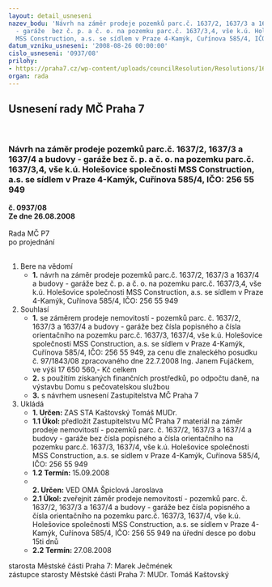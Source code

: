 ```yaml
---
layout: detail_usneseni
nazev_bodu: 'Návrh na záměr prodeje pozemků parc.č. 1637/2, 1637/3 a 1637/4 a budovy
  - garáže  bez č. p. a č. o. na pozemku parc.č. 1637/3,4, vše k.ú. Holešovice společnosti
  MSS Construction, a.s. se sídlem v Praze 4-Kamýk, Cuřínova 585/4, IČO: 256 55 949'
datum_vzniku_usneseni: '2008-08-26 00:00:00'
cislo_usneseni: '0937/08'
prilohy:
- https://praha7.cz/wp-content/uploads/councilResolution/Resolutions/16836/31-veletr%c5%ben%c3%ad_39,_zast.doc
organ: rada
---
```

<div id="ucUsn_pList" class="usn">
	<span><h2>Usnesení rady MČ Praha 7 </h2>
<br></span><div class="standBody">
<span><h3>Návrh na záměr prodeje pozemků parc.č. 1637/2, 1637/3 a 1637/4 a budovy - garáže  bez č. p. a č. o. na pozemku parc.č. 1637/3,4, vše k.ú. Holešovice společnosti MSS Construction, a.s. se sídlem v Praze 4-Kamýk, Cuřínova 585/4, IČO: 256 55 949</h3></span><div class="center">
		<strong>č. 0937/08</strong><br>
	</div>
<div class="center">
		<strong>Ze dne 26.08.2008</strong><br><br>
	</div>Rada MČ P7<br> po projednání<br><br><ol>
<li>Bere na vědomí<ul><li>
<strong>1.</strong> návrh na záměr prodeje pozemků parc.č. 1637/2, 1637/3 a 1637/4 a budovy - garáže  bez č. p. a č. o. na pozemku parc.č. 1637/3,4, vše k.ú. Holešovice společnosti MSS Construction, a.s. se sídlem v Praze 4-Kamýk, Cuřínova 585/4, IČO: 256 55 949</li></ul>
</li>
<li>Souhlasí<ul>
<li>
<strong>1.</strong> se záměrem prodeje nemovitostí - pozemků parc. č. 1637/2, 1637/3 a 1637/4 a budovy - garáže bez čísla popisného a čísla orientačního na pozemku parc.č. 1637/3, 1637/4, vše k.ú. Holešovice společnosti MSS Construction, a.s. se sídlem v Praze 4-Kamýk, Cuřínova 585/4, IČO: 256 55 949, za cenu dle znaleckého posudku č. 97/1843/08 zpracovaného dne 22.7.2008 Ing. Janem Fujáčkem, ve výši 17 650 560,- Kč celkem</li>
<li>
<strong>2.</strong> s použitím získaných finančních prostředků,  po odpočtu daně,  na výstavbu Domu s pečovatelskou službou</li>
<li>
<strong>3.</strong> s návrhem usnesení Zastupitelstva MČ Praha 7</li>
</ul>
</li>
<li>Ukládá<ul>
<li>
<strong>1. Určen: </strong>ZAS STA Kaštovský Tomáš MUDr.</li>
<li>
<strong>1.1 Úkol: </strong>předložit Zastupitelstvu MČ Praha 7 materiál na záměr prodeje nemovitostí - pozemků parc. č. 1637/2, 1637/3 a 1637/4 a budovy - garáže bez čísla popisného a čísla orientačního na pozemku parc.č. 1637/3, 1637/4, vše k.ú. Holešovice společnosti MSS Construction, a.s. se sídlem v Praze 4-Kamýk, Cuřínova 585/4, IČO: 256 55 949</li>
<li>
<strong>1.2 Termín: </strong>15.09.2008</li>
<li>
<strong><br>2. Určen: </strong>VED OMA Špiclová Jaroslava</li>
<li>
<strong>2.1 Úkol: </strong>zveřejnit záměr prodeje nemovitostí - pozemků parc. č. 1637/2, 1637/3 a 1637/4 a budovy - garáže bez čísla popisného a čísla orientačního na pozemku parc.č. 1637/3, 1637/4, vše k.ú. Holešovice společnosti MSS Construction, a.s. se sídlem v Praze 4-Kamýk, Cuřínova 585/4, IČO: 256 55 949 na úřední desce po dobu 15ti dnů </li>
<li>
<strong>2.2 Termín: </strong>27.08.2008</li>
</ul>
</li>
</ol>starosta Městské části Praha 7: Marek Ječmének<br>zástupce starosty Městské části Praha 7: MUDr. Tomáš Kaštovský 
</div>
</div>